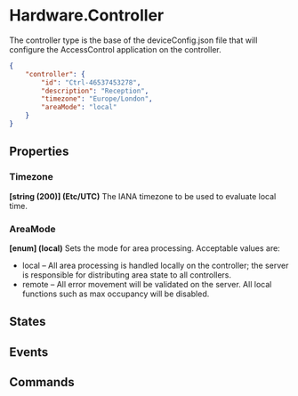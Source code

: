 # Hardware.Controller

The controller type is the base of the deviceConfig.json file that will
configure the AccessControl application on the controller.

````json
{
    "controller": {
        "id": "Ctrl-46537453278",
        "description": "Reception",
        "timezone": "Europe/London",
        "areaMode": "local"
    }
}
````

## Properties

### Timezone

**[string (200)] (Etc/UTC)** The IANA timezone to be used to evaluate local time.

### AreaMode

**[enum] (local)** Sets the mode for area processing. Acceptable values are:

- local – All area processing is handled locally on the controller;
    the server is responsible for distributing area state to all controllers.
- remote – All error movement will be validated on the server. All local
    functions such as max occupancy will be disabled.

## States

## Events

## Commands
